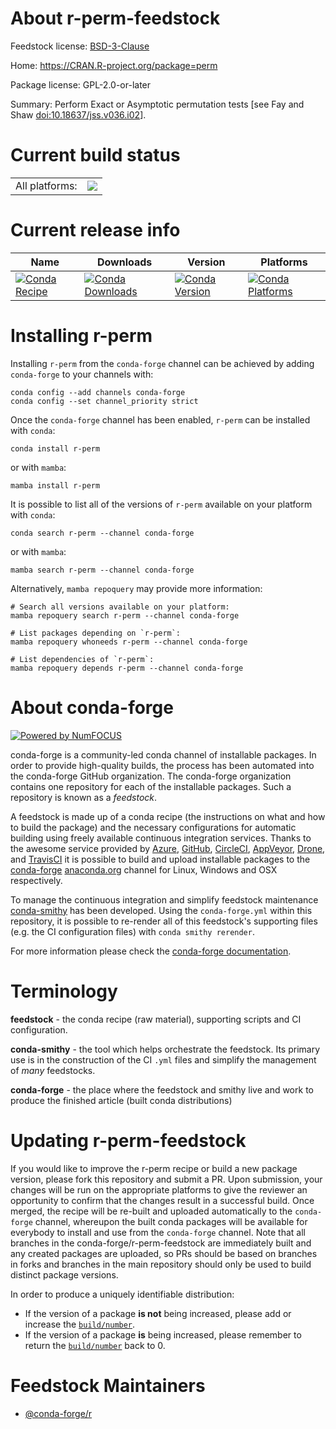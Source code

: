 About r-perm-feedstock
======================

Feedstock license: [BSD-3-Clause](https://github.com/conda-forge/r-perm-feedstock/blob/main/LICENSE.txt)

Home: https://CRAN.R-project.org/package=perm

Package license: GPL-2.0-or-later

Summary: Perform Exact or Asymptotic permutation tests [see Fay and Shaw <doi:10.18637/jss.v036.i02>].

Current build status
====================


<table><tr><td>All platforms:</td>
    <td>
      <a href="https://dev.azure.com/conda-forge/feedstock-builds/_build/latest?definitionId=1433&branchName=main">
        <img src="https://dev.azure.com/conda-forge/feedstock-builds/_apis/build/status/r-perm-feedstock?branchName=main">
      </a>
    </td>
  </tr>
</table>

Current release info
====================

| Name | Downloads | Version | Platforms |
| --- | --- | --- | --- |
| [![Conda Recipe](https://img.shields.io/badge/recipe-r--perm-green.svg)](https://anaconda.org/conda-forge/r-perm) | [![Conda Downloads](https://img.shields.io/conda/dn/conda-forge/r-perm.svg)](https://anaconda.org/conda-forge/r-perm) | [![Conda Version](https://img.shields.io/conda/vn/conda-forge/r-perm.svg)](https://anaconda.org/conda-forge/r-perm) | [![Conda Platforms](https://img.shields.io/conda/pn/conda-forge/r-perm.svg)](https://anaconda.org/conda-forge/r-perm) |

Installing r-perm
=================

Installing `r-perm` from the `conda-forge` channel can be achieved by adding `conda-forge` to your channels with:

```
conda config --add channels conda-forge
conda config --set channel_priority strict
```

Once the `conda-forge` channel has been enabled, `r-perm` can be installed with `conda`:

```
conda install r-perm
```

or with `mamba`:

```
mamba install r-perm
```

It is possible to list all of the versions of `r-perm` available on your platform with `conda`:

```
conda search r-perm --channel conda-forge
```

or with `mamba`:

```
mamba search r-perm --channel conda-forge
```

Alternatively, `mamba repoquery` may provide more information:

```
# Search all versions available on your platform:
mamba repoquery search r-perm --channel conda-forge

# List packages depending on `r-perm`:
mamba repoquery whoneeds r-perm --channel conda-forge

# List dependencies of `r-perm`:
mamba repoquery depends r-perm --channel conda-forge
```


About conda-forge
=================

[![Powered by
NumFOCUS](https://img.shields.io/badge/powered%20by-NumFOCUS-orange.svg?style=flat&colorA=E1523D&colorB=007D8A)](https://numfocus.org)

conda-forge is a community-led conda channel of installable packages.
In order to provide high-quality builds, the process has been automated into the
conda-forge GitHub organization. The conda-forge organization contains one repository
for each of the installable packages. Such a repository is known as a *feedstock*.

A feedstock is made up of a conda recipe (the instructions on what and how to build
the package) and the necessary configurations for automatic building using freely
available continuous integration services. Thanks to the awesome service provided by
[Azure](https://azure.microsoft.com/en-us/services/devops/), [GitHub](https://github.com/),
[CircleCI](https://circleci.com/), [AppVeyor](https://www.appveyor.com/),
[Drone](https://cloud.drone.io/welcome), and [TravisCI](https://travis-ci.com/)
it is possible to build and upload installable packages to the
[conda-forge](https://anaconda.org/conda-forge) [anaconda.org](https://anaconda.org/)
channel for Linux, Windows and OSX respectively.

To manage the continuous integration and simplify feedstock maintenance
[conda-smithy](https://github.com/conda-forge/conda-smithy) has been developed.
Using the ``conda-forge.yml`` within this repository, it is possible to re-render all of
this feedstock's supporting files (e.g. the CI configuration files) with ``conda smithy rerender``.

For more information please check the [conda-forge documentation](https://conda-forge.org/docs/).

Terminology
===========

**feedstock** - the conda recipe (raw material), supporting scripts and CI configuration.

**conda-smithy** - the tool which helps orchestrate the feedstock.
                   Its primary use is in the construction of the CI ``.yml`` files
                   and simplify the management of *many* feedstocks.

**conda-forge** - the place where the feedstock and smithy live and work to
                  produce the finished article (built conda distributions)


Updating r-perm-feedstock
=========================

If you would like to improve the r-perm recipe or build a new
package version, please fork this repository and submit a PR. Upon submission,
your changes will be run on the appropriate platforms to give the reviewer an
opportunity to confirm that the changes result in a successful build. Once
merged, the recipe will be re-built and uploaded automatically to the
`conda-forge` channel, whereupon the built conda packages will be available for
everybody to install and use from the `conda-forge` channel.
Note that all branches in the conda-forge/r-perm-feedstock are
immediately built and any created packages are uploaded, so PRs should be based
on branches in forks and branches in the main repository should only be used to
build distinct package versions.

In order to produce a uniquely identifiable distribution:
 * If the version of a package **is not** being increased, please add or increase
   the [``build/number``](https://docs.conda.io/projects/conda-build/en/latest/resources/define-metadata.html#build-number-and-string).
 * If the version of a package **is** being increased, please remember to return
   the [``build/number``](https://docs.conda.io/projects/conda-build/en/latest/resources/define-metadata.html#build-number-and-string)
   back to 0.

Feedstock Maintainers
=====================

* [@conda-forge/r](https://github.com/orgs/conda-forge/teams/r/)

